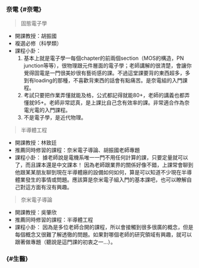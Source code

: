 ### 奈電 {#奈電}

> 固態電子學

* 開課教授：胡振國
* 複選必修（科學類）
* 課程小卦：
  1. 基本上就是電子學一每個chapter的前兩個section（MOS的構造，PN junction等等），很物理跟元件層面的電子學；老師講解的很清楚，會讓你覺得固電是一門很美妙很有藝術感的課。不過這堂課要背的東西超多，多到有loading的那種，不喜歡背東西的話會有點痛苦。是奈電組的入門課程。
  2. 考試只要把作業弄懂就能及格，公式都記得就能80+，老師的講義也都弄懂就95+。老師非常認真，是上課比自己念有效率的課。非常適合作為奈電光電的入門課程。
  3. 不是電子學，是近代物理。

> 半導體工程

* 開課教授：林致廷
* 推薦同時修習的課程：奈米電子導論、胡振國老師專題
* 課程小卦：
  據老師說是電機系唯一一門不用任何計算的課，只要定量就可以了，而且課本還是中文課本！
  因為老師跟業界的關係好像不錯，上課常會聊到他跟某某朋友聊到現在半導體廠的設備如何如何，算是可以知道不少現在半導體業發生的事情或問題。應該算是奈米電子組入門的基本課吧，也可以瞭解自己對這方面有沒有興趣。

> 奈米電子導論

* 開課教授：吳肇欣
* 推薦同時修習的課程：半導體工程
* 課程小卦：
  因為是多位老師合開的課程，所以會接觸到很多很廣的概念，但是每個概念又很難了解透徹的問題。如果對哪個老師的研究領域有興趣，就可以跟著做專題（聽說是這門課的初衷之一…）。

###  {#生醫}



